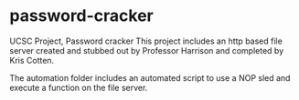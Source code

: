 # password-cracker
UCSC Project, Password cracker
This project includes an http based file server created and stubbed out by Professor Harrison and completed by Kris Cotten.

The automation folder includes an automated script to use a NOP sled and execute a function on the file server.
